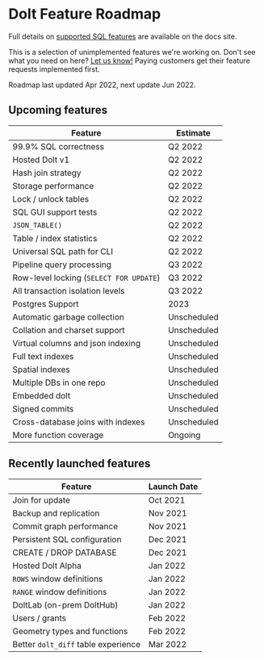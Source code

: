 # Dolt Feature Roadmap

Full details on [supported SQL
features](https://docs.dolthub.com/reference/sql/support) are
available on the docs site.

This is a selection of unimplemented features we're working on. Don't
see what you need on here? [Let us
know!](https://github.com/dolthub/dolt/issues) Paying customers get
their feature requests implemented first.

Roadmap last updated Apr 2022, next update Jun 2022.

## Upcoming features

| Feature                                 | Estimate    |
| -------                                 | ---         |
| 99.9% SQL correctness                   | Q2 2022     |
| Hosted Dolt v1                          | Q2 2022     |
| Hash join strategy                      | Q2 2022     |
| Storage performance                     | Q2 2022     |
| Lock / unlock tables                    | Q2 2022     |
| SQL GUI support tests                   | Q2 2022     |
| `JSON_TABLE()`                          | Q2 2022     |
| Table / index statistics                | Q2 2022     |
| Universal SQL path for CLI              | Q2 2022     |
| Pipeline query processing               | Q3 2022     |
| Row-level locking (`SELECT FOR UPDATE`) | Q3 2022     |
| All transaction isolation levels        | Q3 2022     |
| Postgres Support                        | 2023        |
| Automatic garbage collection            | Unscheduled |
| Collation and charset support           | Unscheduled |
| Virtual columns and json indexing       | Unscheduled |
| Full text indexes                       | Unscheduled |
| Spatial indexes                         | Unscheduled |
| Multiple DBs in one repo                | Unscheduled |
| Embedded dolt                           | Unscheduled |
| Signed commits                          | Unscheduled |
| Cross-database joins with indexes       | Unscheduled |
| More function coverage                  | Ongoing     |

## Recently launched features

| Feature                             | Launch Date |
| -------                             | ---         |
| Join for update                     | Oct 2021    |
| Backup and replication              | Nov 2021    |
| Commit graph performance            | Nov 2021    |
| Persistent SQL configuration        | Dec 2021    |
| CREATE / DROP DATABASE              | Dec 2021    |
| Hosted Dolt Alpha                   | Jan 2022    |
| `ROWS` window definitions           | Jan 2022    |
| `RANGE` window definitions          | Jan 2022    |
| DoltLab (on-prem DoltHub)           | Jan 2022    |
| Users / grants                      | Feb 2022    |
| Geometry types and functions        | Feb 2022    |
| Better `dolt_diff` table experience | Mar 2022    |

